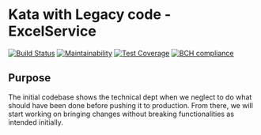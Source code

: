# Kata with Legacy code - ExcelService

[![Build Status](https://travis-ci.org/newlight77/kata-legacy-excelservice.svg?branch=master)](https://travis-ci.org/newlight77/kata-legacy-excelservice)
[![Maintainability](https://api.codeclimate.com/v1/badges/0a7b2d54b65bab7fa33a/maintainability)](https://codeclimate.com/github/newlight77/kata-legacy-excelservice/maintainability)
[![Test Coverage](https://api.codeclimate.com/v1/badges/0a7b2d54b65bab7fa33a/test_coverage)](https://codeclimate.com/github/newlight77/kata-legacy-excelservice/test_coverage)
[![BCH compliance](https://bettercodehub.com/edge/badge/newlight77/kata-legacy-excelservice?branch=master)](https://bettercodehub.com/)

## Purpose

The initial codebase shows the technical dept when we neglect to do what should have been done before pushing it to production. From there, we will start working on bringing changes without breaking functionalities as intended initially.

